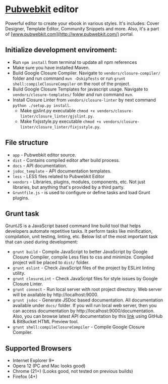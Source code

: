 # [Pubwebkit](http://www.pubwebkit.com/) editor

Powerful editor to create your ebook in various styles. It's includes: Cover Designer, Template Editor, Community Snippets and more.
Also, it's a part of [www.pubwebkit.com](http://www.pubwebkit.com/) portal.

## Initialize development enviroment:
- Run `npm install` from terminal to update all npm references
- Make sure you have installed Maven.
- Build Google Closure Compiler. Navigate to `vendors/closure-compiler/` folder and run command `mvn -DskipTests` or run `grunt shell:compileClosureCompiler` on the root of the project.
- Build Google Closure Templates for javascript usage. Navigate to `vendors/closure-templates/` folder and run command `mvn`.
- Install Closure Linter from `vendors/closure-linter` by next command `python ./setup.py install`.
    - Make gjslint.py executable `chmod +x vendors/closure-linter/closure_linter/gjslint.py`.
    - Make fixjsstyle.py executable `chmod +x vendors/closure-linter/closure_linter/fixjsstyle.py`.

## File structure
* `app` - Pubwebkit editor source.
* `dist` - Contains compiled editor after build process.
* `docs` - API documentation.
* `jsdoc_template` - API documentation templates.
* `less` - LESS files related to Pubwebkit Editor
* `vendors` - Libraries, plugins, modules, components, etc. Not just libraries, but anything that's provided by a third party.
* `Gruntfile.js` - is used to configure or define tasks and load Grunt plugins.

## Grunt task
GruntJS is a JavaScript based command line build tool that helps developers automate repetitive tasks. It perform tasks like minification, compilation, unit testing, linting, etc.
Below list of the most important task that can used during development:
* `grunt build` - Compile JavaScript to better JavaScript by Google Closure Compiler, compile Less files to css and minimize. Compiled project will be placed to `dist/` folder.
* `grunt eslint` - Check JavaScript files of the project by  ESLint linting utility.
* `grunt closureLint` - Check JavaScript files for style issues by Google Closure Linter.
* `grunt connect` - Run local server with root project directory. Web server will be available by http://localhost:9000.
* `grunt jsdoc` - Generate JSDoc based documentation. All documentation available under `docs/` folder. If you will run local web server, then you can access documentation by http://localhost:9000/documentation.
Also, you can browse latest API documentation by this [link](http://htmlpreview.github.io/?https://github.com/pubwebkit/pubwebkit-editor/blob/master/docs/index.html) using GitHub & BitBucket HTML Preview tool.
* `grunt shell:compileClosureCompiler` - Compile Google Closure Compiler.

## Supported Browsers
* Internet Explorer 9+
* Opera 12 (PC and Mac looks good)
* Chrome (21+) (Looks good, not tested on previous builds)
* Firefox (4+)
